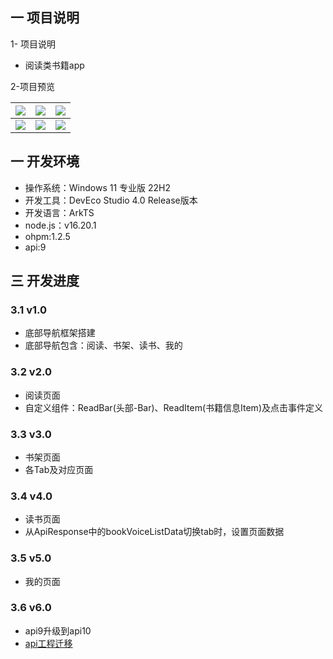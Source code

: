 ## 一 项目说明
1- 项目说明
* 阅读类书籍app

2-项目预览

| ![][hm-read-1] | ![][hm-read-2] |![][hm-read-3]|
| -------------- | -------------- | ------------ |
| ![][hm-read-4] | ![][hm-read-5] |![][hm-read-6]|

## 一 开发环境

* 操作系统：Windows 11 专业版 22H2
* 开发工具：DevEco Studio 4.0 Release版本
* 开发语言：ArkTS
* node.js：v16.20.1
* ohpm:1.2.5
* api:9

## 三 开发进度

### 3.1 v1.0
* 底部导航框架搭建
* 底部导航包含：阅读、书架、读书、我的

### 3.2 v2.0
* 阅读页面
* 自定义组件：ReadBar(头部-Bar)、ReadItem(书籍信息Item)及点击事件定义

### 3.3 v3.0
* 书架页面
* 各Tab及对应页面

### 3.4 v4.0
* 读书页面
* 从ApiResponse中的bookVoiceListData切换tab时，设置页面数据

### 3.5 v5.0
* 我的页面

### 3.6 v6.0

* api9升级到api10
* [api工程迁移](https://developer.huawei.com/consumer/cn/doc/harmonyos-guides-V5/ide-integrated-project-migration-0000001900435341-V5)

[hm-read-1]:https://jsd.onmicrosoft.cn/gh/PGzxc/CDN/blog-resume/hm_read_1_read.png
[hm-read-2]:https://jsd.onmicrosoft.cn/gh/PGzxc/CDN/blog-resume/hm_read_2_book_pro.png
[hm-read-3]:https://jsd.onmicrosoft.cn/gh/PGzxc/CDN/blog-resume/hm_read_3_book_rec.png
[hm-read-4]:https://jsd.onmicrosoft.cn/gh/PGzxc/CDN/blog-resume/hm_read_4_voice_rec.png
[hm-read-5]:https://jsd.onmicrosoft.cn/gh/PGzxc/CDN/blog-resume/hm_read_5_voice_per.png
[hm-read-6]:https://jsd.onmicrosoft.cn/gh/PGzxc/CDN/blog-resume/hm_read_6_me.png